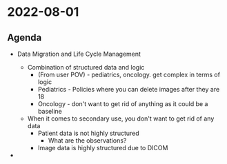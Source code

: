 # 2022-08-01

## Agenda

* Data Migration and Life Cycle Management
  * Combination of structured data and logic
    * (From user POV) - pediatrics, oncology.  get complex in terms of logic
    * Pediatrics - Policies where you can delete images after they are 18
    * Oncology - don't want to get rid of anything as it could be a baseline
  * When it comes to secondary use, you don't want to get rid of any data
    * Patient data is not highly structured
      * What are the observations?
    * Image data is highly structured due to DICOM

* 